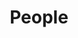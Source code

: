 ---
title: People

type: landing

sections:
  - block: markdown
    content:
      title: <br><b><font color="#FFFFFF">Meet the Lab</font></b>
    design:
      columns: '1'
      background:
        image:
          filename: background-4.jpg
        filters:
          brightness: 0

  - block: people
    content:
      # Choose which groups/teams of users to display.
      #   Edit `user_groups` in each user's profile to add them to one or more of these groups.
      user_groups:
          - Principal Investigator
          - Research Faculty
          - Graduate Research Assistants
          - Undergraduate and Post-Baccalaureate Research Assistants
          - Alumni
      sort_by: Params.last_name
      sort_ascending: true
    design:
      show_interests: false
      show_role: false
      show_social: false
---